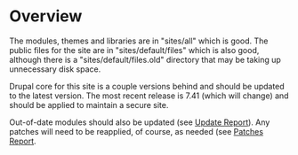 # Overview

The modules, themes and libraries are in "sites/all" which is good. The public files for the site are in "sites/default/files" which is also good, although there is a "sites/default/files.old" directory that may be taking up unnecessary disk space.

Drupal core for this site is a couple versions behind and should be updated to the latest version. The most recent release is 7.41 (which will change) and should be applied to maintain a secure site.

Out-of-date modules should also be updated (see [Update Report](update_report.md)). Any patches will need to be reapplied, of course, as needed (see [Patches Report](patches_report.md).